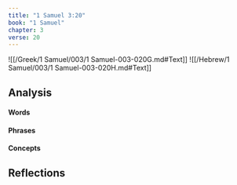 ```yaml
---
title: "1 Samuel 3:20"
book: "1 Samuel"
chapter: 3
verse: 20
---
```

![[/Greek/1 Samuel/003/1 Samuel-003-020G.md#Text]]
![[/Hebrew/1 Samuel/003/1 Samuel-003-020H.md#Text]]

## Analysis

#### Words

#### Phrases

#### Concepts

## Reflections
